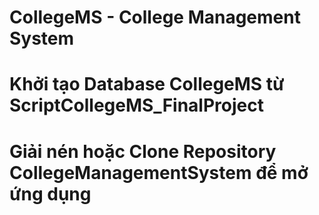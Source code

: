 # CollegeMS - College Management System
# Khởi tạo Database CollegeMS từ ScriptCollegeMS_FinalProject
# Giải nén hoặc Clone Repository CollegeManagementSystem để mở ứng dụng
